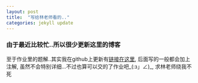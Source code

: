 ```yaml
---
layout: post
title:  "写给林老师看的.."
categories: jekyll update
---
```


### 由于最近比较忙..所以很少更新这里的博客
 至于作业里的题解..其实我在github上更新有[链接在这里](https://github.com/YsingYang/LeetCode_Train), 后面写的一般都会加上注解, 虽然不会特别详细...不过也算可以交的了作业吧_(:з」∠)_, 求林老师绕我不死
 
 